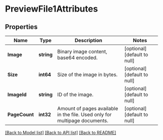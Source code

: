 # PreviewFile1Attributes

## Properties
Name | Type | Description | Notes
------------ | ------------- | ------------- | -------------
**Image** | **string** | Binary image content, base64 encoded. | [optional] [default to null]
**Size** | **int64** | Size of the image in bytes. | [optional] [default to null]
**ImageId** | **string** | ID of the image. | [optional] [default to null]
**PageCount** | **int32** | Amount of pages available in the file. Used only for multipage documents. | [optional] [default to null]

[[Back to Model list]](../README.md#documentation-for-models) [[Back to API list]](../README.md#documentation-for-api-endpoints) [[Back to README]](../README.md)

